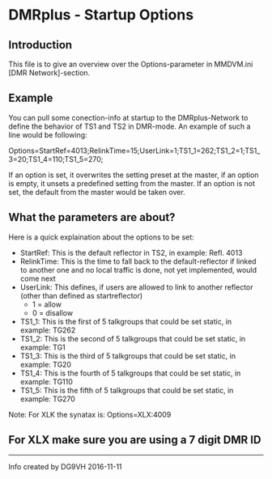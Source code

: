 # DMRplus - Startup Options

## Introduction
This file is to give an overview over the Options-parameter in MMDVM.ini [DMR Network]-section.

## Example
You can pull some conection-info at startup to the DMRplus-Network to define the behavior of TS1 and TS2 in DMR-mode. 
An example of such a line would be following:

  Options=StartRef=4013;RelinkTime=15;UserLink=1;TS1_1=262;TS1_2=1;TS1_3=20;TS1_4=110;TS1_5=270;

If an option is set, it overwrites the setting preset at the master, if an option is empty, it unsets a predefined setting from
the master. If an option is not set, the default from the master would be taken over.

## What the parameters are about?

Here is a quick explaination about the options to be set:

  * StartRef: This is the default reflector in TS2, in example: Refl. 4013
  * RelinkTime: This is the time to fall back to the default-reflector if linked to another one and no local traffic is done, 
  not yet implemented, would come next
  * UserLink: This defines, if users are allowed to link to another reflector (other than defined as startreflector)
    * 1 = allow
    * 0 = disallow
  * TS1_1: This is the first of 5 talkgroups that could be set static, in example: TG262
  * TS1_2: This is the second of 5 talkgroups that could be set static, in example: TG1
  * TS1_3: This is the third of 5 talkgroups that could be set static, in example: TG20
  * TS1_4: This is the fourth of 5 talkgroups that could be set static, in example: TG110
  * TS1_5: This is the fifth of 5 talkgroups that could be set static, in example: TG270
  
  Note:
  For XLK the synatax is:
  Options=XLX:4009
  ## For XLX make sure you are using a 7 digit DMR ID

---
Info created by DG9VH 2016-11-11
